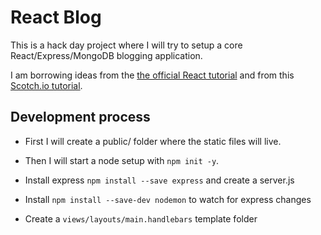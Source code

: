 # React Blog

This is a hack day project where I will try to setup a core React/Express/MongoDB blogging application.

I am borrowing ideas from the [the official React tutorial](http://facebook.github.io/react/docs/tutorial.html) and from this [Scotch.io tutorial](https://scotch.io/tutorials/build-a-real-time-twitter-stream-with-node-and-react-js).

## Development process

- First I will create a public/ folder where the static files will live.
- Then I will start a node setup with ```npm init -y```.
- Install express ```npm install --save express``` and create a server.js
- Install ```npm install --save-dev nodemon``` to watch for express changes

- Create a ```views/layouts/main.handlebars``` template folder
